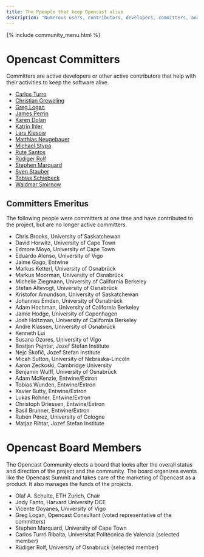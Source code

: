```yaml
---
title: The Ppeople that keep Opencast alive
description: "Numerous users, contributors, developers, committers, and institutions are actively working to improve Opencast and keep the software and the community alive."
---
```

{% include community_menu.html %}

# Opencast Committers

Committers are active developers or other active contributors that help with their activities to keep the software alive.

- [Carlos Turro](https://github.com/turro)
- [Christian Greweling](https://github.com/CGreweling)
- [Greg Logan](https://github.com/gregorydlogan)
- [James Perrin](https://github.com/JamesUoM)
- [Karen Dolan](https://github.com/karendolan)
- [Katrin Ihler](https://github.com/katrinihler)
- [Lars Kiesow](https://github.com/lkiesow)
- [Matthias Neugebauer](https://github.com/mtneug)
- [Michael Stypa](https://github.com/doofy)
- [Rute Santos](https://github.com/rute-santos)
- [Rüdiger Rolf](https://github.com/rrolf)
- [Stephen Marquard](https://github.com/smarquard)
- [Sven Stauber](https://github.com/staubesv)
- [Tobias Schiebeck](https://github.com/ts23)
- [Waldmar Smirnow](https://github.com/wsmirnow)

## Committers Emeritus
The following people were committers at one time and have contributed to the project, but are no longer active committers.

- Chris Brooks, University of Saskatchewan
- David Horwitz, University of Cape Town
- Edmore Moyo, University of Cape Town
- Eduardo Alonso, University of Vigo
- Jaime Gago, Entwine
- Markus Ketterl, University of Osnabrück
- Markus Moorman, University of Osnabrück
- Michelle Ziegmann, University of California Berkeley
- Stefan Altevogt, University of Osnabrück
- Kristofor Amundson, University of Saskatchewan
- Johannes Emden, University of Osnabrück
- Adam Hochman, University of California Berkeley
- Jamie Hodge, University of Copenhagen
- Josh Holtzman, University of California Berkeley
- Andre Klassen, University of Osnabrück
- Kenneth Lui
- Susana Ozores, University of Vigo
- Bostjan Pajntar, Jozef Stefan Institute
- Nejc Škofič, Jozef Stefan Institute
- Micah Sutton, University of Nebraska-Lincoln
- Aaron Zeckoski, Cambridge University
- Benjamin Wulff, University of Osnabrück
- Adam McKenzie, Entwine/Extron
- Tobias Wunden, Entwine/Extron
- Xavier Butty, Entwine/Extron
- Lukas Rohner, Entwine/Extron
- Christoph Driessen, Entwine/Extron
- Basil Brunner, Entwine/Extron
- Rubén Pérez, University of Cologne
- Matjaz Rihtar, Jozef Stefan Institute

# Opencast Board Members

The Opencast Community elects a board that looks after the overall status and direction of the project and the community. The board organizes events like the Opencast Summit and takes care of the marketing of Opencast as a product. It also manages the funds of the projects.

- Olaf A. Schulte, ETH Zurich, Chair
- Jody Fanto, Harvard University DCE
- Vicente Goyanes, University of Vigo
- Greg Logan, Opencast Consultant (voted representative of the committers)
- Stephen Marquard, University of Cape Town
- Carlos Turró Ribalta, Universitat Politécnica de Valencia (selected member)
- Rüdiger Rolf, University of Osnabruck (selected member)
